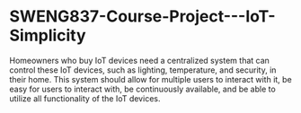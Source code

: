 # SWENG837-Course-Project---IoT-Simplicity
Homeowners who buy IoT devices need a centralized system that can control these IoT devices, such as lighting, temperature, and security, in their home. This system should allow for multiple users to interact with it, be easy for users to interact with, be continuously available, and be able to utilize all functionality of the IoT devices.
